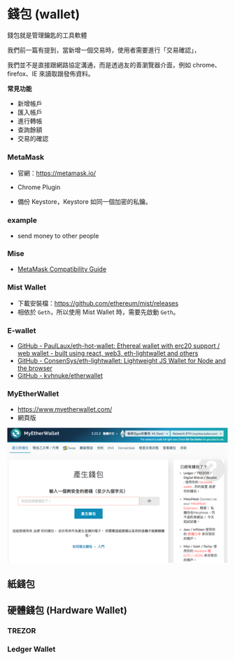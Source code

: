 # 錢包 (wallet)

錢包就是管理鑰匙的工具軟體

我們前一篇有提到，當新增一個交易時，使用者需要進行「交易確認」，

我們並不是直接跟網路協定溝通，而是透過友的善瀏覽器介面，例如 chrome、firefox、IE 來讀取跟發佈資料。

**常見功能**

* 新增帳戶
* 匯入帳戶
* 進行轉帳
* 查詢餘額
* 交易的確認

### MetaMask

* 官網：<https://metamask.io/>
* Chrome Plugin



* 備份 Keystore，Keystore 如同一個加密的私鑰。

### example

* send money to other people

### Mise

* [MetaMask Compatibility Guide](https://github.com/MetaMask/faq/blob/master/DEVELOPERS.md)

### Mist Wallet
  
* 下載安裝檔：<https://github.com/ethereum/mist/releases>
* 相依於 `Geth`，所以使用 Mist Wallet 時，需要先啟動 `Geth`。


### E-wallet

* [GitHub - PaulLaux/eth-hot-wallet: Ethereal wallet with erc20 support / web wallet - built using react, web3, eth-lightwallet and others](https://github.com/PaulLaux/eth-hot-wallet)
* [GitHub - ConsenSys/eth-lightwallet: Lightweight JS Wallet for Node and the browser](https://github.com/ConsenSys/eth-lightwallet)
* [GitHub - kvhnuke/etherwallet](https://github.com/kvhnuke/etherwallet)

### MyEtherWallet

* <https://www.myetherwallet.com/>
* 網頁版

![](assets/07_myetherwallet.png)

## 紙錢包

## 硬體錢包 (Hardware Wallet)

### TREZOR

### Ledger Wallet

<!-- keystore -->
